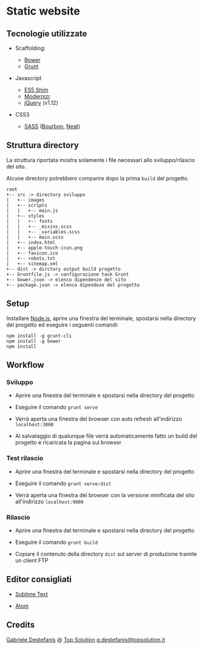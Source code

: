 # Static website #

## Tecnologie utilizzate ##

- Scaffolding:
  - [Bower](http://bower.io)
  - [Grunt](http://gruntjs.com/)

- Javascript 
  - [ES5 Shim](https://github.com/es-shims/es5-shim)
  - [Modernizr](http://modernizr.com)
  - [jQuery](https://jquery.com) (v1.12)

- CSS3 
  - [SASS](http://sass-lang.com)
    ([Bourbon](http://bourbon.io),
    [Neat](http://neat.bourbon.io))

## Struttura directory ##

La struttura riportata mostra solamente i file necessari allo sviluppo/rilascio del sito.

Alcune directory potrebbero comparire dopo la prima ```build``` del progetto.

```
root
+-- src -> directory sviluppo
|   +-- images
|   +-- scripts
|   |   +-- main.js
|   +-- styles
|   |   +-- fonts
|   |   +-- _mixins.scss
|   |   +-- _variables.scss
|   |   +-- main.scss
|   +-- index.html
|   +-- apple-touch-icon.png
|   +-- favicon.ico
|   +-- robots.txt
|   +-- sitemap.xml
+-- dist -> dirctory output build progetto
+-- Gruntfile.js -> configurazione task Grunt
+-- bower.json -> elenco dipendenze del sito
+-- package.json -> elenco dipendeze del progetto
```

## Setup ##

Installare [Node.js](https://nodejs.org/), aprire una finestra del terminale, spostarsi nella directory del progetto ed eseguire i seguenti comandi: 

```
npm install -g grunt-cli
npm install -g bower
npm install
``` 

## Workflow ##

### Sviluppo ###

- Aprire una finestra del terminale e spostarsi nella directory del progetto

- Eseguire il comando `grunt serve`

- Verrà  aperta una finestra del browser con auto refresh all'indirizzo ```localhost:3000```

- Al salvataggio di qualunque file verrà  automaticamente fatto un build del progetto e ricaricata la pagina sul browser

### Test rilascio ###

- Aprire una finestra del terminale e spostarsi nella directory del progetto

- Eseguire il comando `grunt serve:dist`

- Verrà aperta una finestra del browser con la versione minificata del sito all'indirizzo ```localhost:9000```


### Rilascio ###

- Aprire una finestra del terminale e spostarsi nella directory del progetto

- Eseguire il comando `grunt build`

- Copiare il contenuto della directory `dist` sul server di produzione tramite un client FTP

## Editor consigliati ##

- [Sublime Text](http://www.sublimetext.com/3)

- [Atom](https://atom.io/)

## Credits ##

[Gabriele Destefanis](http://destefanis.eu) @ [Top Solution](http://topsolution.it) <g.destefanis@topsolution.it>
